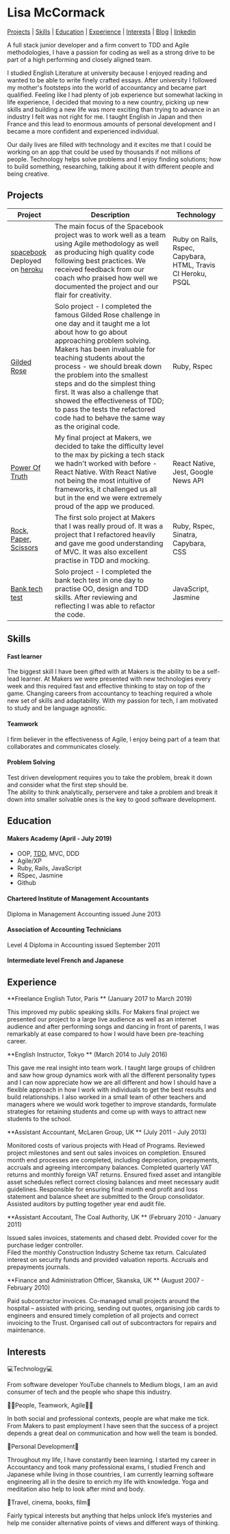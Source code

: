 # Lisa McCormack
 <a href="https://github.com/LisaMcCormack/CV#Projects">Projects</a> | <a href="https://github.com/LisaMcCormack/CV#Skills">Skills</a> | <a href="https://github.com/LisaMcCormack/CV#Education">Education</a> | <a href="https://github.com/LisaMcCormack/CV#Experience">Experience</a> | <a href="https://github.com/LisaMcCormack/CV#Interests">Interests</a> | <a href="https://medium.com/search?q=lisa%20mccormack">Blog</a> | <a href="https://www.linkedin.com/in/lisa-mccormack-992981180/">linkedin</a>

A full stack junior developer and a firm convert to TDD and Agile methodologies, I have a passion for coding as well as a strong drive to be part of a high performing and closely aligned team.

I studied English Literature at university because I enjoyed reading and wanted to be able to write finely crafted essays. After university I followed my mother's footsteps into the world of accountancy and became part qualified. Feeling like I had plenty of job experience but somewhat lacking in life experience, I decided that moving to a new country, picking up new skills and building a new life was more exciting than trying to advance in an industry I felt was not right for me. I taught English in Japan and then France and this lead to enormous amounts of personal development and I became a more confident and experienced individual.

Our daily lives are filled with technology and it excites me that I could be working on an app that could be used by thousands if not millions of people. Technology helps solve problems and I enjoy finding solutions; how to build something, researching, talking about it with different people and being creative. 




## Projects

|Project| Description | Technology | 
|---|---|---|
|<a href="https://github.com/LisaMcCormack/acebook-spacebook">spacebook</a></br> Deployed on <a href="https://acebook-spacebook.herokuapp.com"/>heroku</a>| The main focus of the Spacebook project was to work well as a team using Agile methodology as well as producing high quality code following best practices.  We received feedback from our coach who praised how well we documented the project and our flair for creativity. | Ruby on Rails, Rspec,  Capybara, HTML, Travis CI  Heroku, PSQL |
|<a href="https://github.com/LisaMcCormack/gilded_rose">Gilded Rose</a> |  Solo project - I completed the famous Gilded Rose challenge in one day and it taught me a lot about how to go about approaching problem solving.  Makers has been invaluable for teaching students about the process - we should break down the problem into the smallest steps and do the simplest thing first.  It was also a challenge that showed the effectiveness of TDD; to pass the tests the refactored code had to behave the same way as the original code. | Ruby, Rspec |
|<a href="https://github.com/LisaMcCormack/PowerOfTruth">Power Of Truth</a> | My final project at Makers,  we decided to take the difficulty level to the max by picking a tech stack we hadn't worked with before - React Native.  With React Native not being the most intuitive of frameworks, it challenged us all but in the end we were extremely proud of the app we produced. | React Native, Jest, Google News API |
|<a href="https://github.com/LisaMcCormack/rps-challenge">Rock, Paper, Scissors</a> | The first solo project at Makers that I was really proud of.  It was a project that I refactored heavily and gave me good understanding of MVC.  It was also excellent practise in TDD and mocking.  | Ruby, Rspec, Sinatra, Capybara, CSS |
|<a href="https://github.com/LisaMcCormack/bank_tech_test">Bank tech test</a> | Solo project - I completed the bank tech test in one day to practise OO, design and TDD skills.  After reviewing and reflecting I was able to refactor the code.  | JavaScript, Jasmine |

## Skills

#### Fast learner

The biggest skill I have been gifted with at Makers is the ability to be a self-lead learner.  At Makers we were presented with new technologies every week and this required fast and effective thinking to stay on top of the game.  Changing careers from accountancy to teaching required a whole new set of skills and adaptability.  With my passion for tech, I am motivated to study and be language agnostic.  

#### Teamwork

I firm believer in the effectiveness of Agile, I enjoy being part of a team that collaborates and communicates closely.  

#### Problem Solving

Test driven development requires you to take the problem, break it down and consider what the first step should be.  
The ability to think analytically, perservere and take a problem and break it down into smaller solvable ones is the key to good software development.


## Education

#### Makers Academy (April - July 2019)


- OOP, <a href="https://medium.com/@lisamccormack/tdd-f6480b3abbc7">TDD</a>, MVC, DDD
- Agile/XP
- Ruby, Rails, JavaScript
- RSpec, Jasmine
- Github

#### Chartered Institute of Management Accountants 

Diploma in Management Accounting issued June 2013

#### Association of Accounting Technicians

Level 4 Diploma in Accounting issued September 2011


#### Intermediate level French and Japanese

## Experience

**Freelance English Tutor, Paris ** (January 2017 to March 2019) 

This improved my public speaking skills.  For Makers final project we presented our project to a large live audience as well as an internet audience and after performing songs and dancing in front of parents, I was remarkably at ease compared to how I would have been pre-teaching career.

**English Instructor, Tokyo ** (March 2014 to July 2016)   

This gave me real insight into team work.  I taught large groups of children and saw how group dynamics work with all the different personality types and I can now appreciate how we are all different and how I should have a flexible approach in how I work with individuals to get the best results and build relationships.  I also worked in a small team of other teachers and managers where we would work together to improve standards, formulate strategies for retaining students and come up with ways to attract new students to the school.

**Assistant Accountant, McLaren Group, UK ** (July 2011 - July 2013)

Monitored costs of various projects with Head of Programs.
Reviewed project milestones and sent out sales invoices on completion.
Ensured month end processes are completed, including depreciation, prepayments, accruals and agreeing intercompany balances.
Completed quarterly VAT returns and monthly foreign VAT returns.
Ensured fixed asset and intangible asset schedules reflect correct closing balances and meet necessary audit guidelines.
Responsible for ensuring final month end profit and loss statement and balance sheet are submitted to the Group consolidator.
Assisted auditors by putting together year end audit file.

**Assistant Accoutant, The Coal Authority, UK ** (February 2010 - January 2011)

Issued sales invoices, statements and chased debt.
Provided cover for the purchase ledger controller.  
Filed the monthly Construction Industry Scheme tax return.
Calculated interest on security funds and provided valuation reports.
Accruals and prepayments journals.

**Finance and Administration Officer, Skanska, UK ** (August 2007 - February 2010)

Paid subcontractor invoices.
Co-managed small projects around the hospital – assisted with pricing, sending out quotes,
organising job cards to engineers and ensured timely completion of all projects and correct
invoicing to the Trust.
Organised call out of subcontractors for repairs and maintenance.


## Interests


💻Technology💻

From software developer YouTube channels to Medium blogs, I am an avid consumer of tech and the people who shape this industry.

👩🏻People, Teamwork, Agile👨🏿

In both social and professional contexts, people are what make me tick.   From Makers to past employment I have seen that the success of a project depends a great deal on communication and how well the team is bonded.

📖Personal Development🧘

Throughout my life, I have constantly been learning.  I started my career in Accountancy and took many professional exams, I studied French and Japanese while living in those countries, I am currently learning software engineering all in the desire to enrich my life with knowledge.  Yoga and meditation also help to look after mind and body.

🧳Travel, cinema, books, film🎥

Fairly typical interests but anything that helps unlock life’s mysteries and help me consider alternative points of views and different ways of thinking.

